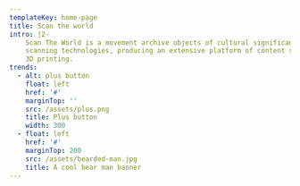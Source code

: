 ```yaml
---
templateKey: home-page
title: Scan the world
intro: |2-
    Scan The World is a movement archive objects of cultural significance using 3D
    scanning technologies, producing an extensive platform of content suitable for
    3D printing.
trends:
  - alt: plus button
    float: left
    href: '#'
    marginTop: ''
    src: /assets/plus.png
    title: Plus button
    width: 300
  - float: left
    href: '#'
    marginTop: 200
    src: /assets/bearded-man.jpg
    title: A cool bear man banner
---
```


